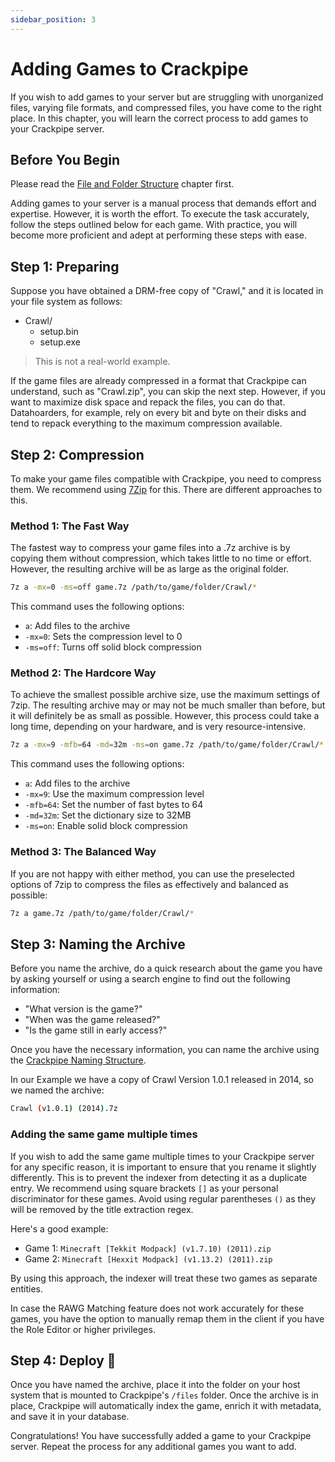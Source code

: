 ```yaml
---
sidebar_position: 3
---
```


# Adding Games to Crackpipe

If you wish to add games to your server but are struggling with unorganized files, varying file formats, and compressed files, you have come to the right place. In this chapter, you will learn the correct process to add games to your Crackpipe server.

## Before You Begin

Please read the [File and Folder Structure](structure.md) chapter first.

Adding games to your server is a manual process that demands effort and expertise. However, it is worth the effort. To execute the task accurately, follow the steps outlined below for each game. With practice, you will become more proficient and adept at performing these steps with ease.

## Step 1: Preparing

Suppose you have obtained a DRM-free copy of "Crawl," and it is located in your file system as follows:

- Crawl/
  - setup.bin
  - setup.exe

> This is not a real-world example.

If the game files are already compressed in a format that Crackpipe can understand, such as "Crawl.zip", you can skip the next step. However, if you want to maximize disk space and repack the files, you can do that. Datahoarders, for example, rely on every bit and byte on their disks and tend to repack everything to the maximum compression available.

## Step 2: Compression

To make your game files compatible with Crackpipe, you need to compress them. We recommend using [7Zip](https://www.7-zip.org/) for this. There are different approaches to this.

### Method 1: The Fast Way

The fastest way to compress your game files into a .7z archive is by copying them without compression, which takes little to no time or effort. However, the resulting archive will be as large as the original folder.

```bash
7z a -mx=0 -ms=off game.7z /path/to/game/folder/Crawl/*
```

This command uses the following options:

- `a`: Add files to the archive
- `-mx=0`: Sets the compression level to 0
- `-ms=off`: Turns off solid block compression

### Method 2: The Hardcore Way

To achieve the smallest possible archive size, use the maximum settings of 7zip. The resulting archive may or may not be much smaller than before, but it will definitely be as small as possible. However, this process could take a long time, depending on your hardware, and is very resource-intensive.

```bash
7z a -mx=9 -mfb=64 -md=32m -ms=on game.7z /path/to/game/folder/Crawl/*
```

This command uses the following options:

- `a`: Add files to the archive
- `-mx=9`: Use the maximum compression level
- `-mfb=64`: Set the number of fast bytes to 64
- `-md=32m`: Set the dictionary size to 32MB
- `-ms=on`: Enable solid block compression

### Method 3: The Balanced Way

If you are not happy with either method, you can use the preselected options of 7zip to compress the files as effectively and balanced as possible:

```bash
7z a game.7z /path/to/game/folder/Crawl/*
```

## Step 3: Naming the Archive

Before you name the archive, do a quick research about the game you have by asking yourself or using a search engine to find out the following information:

- "What version is the game?"
- "When was the game released?"
- "Is the game still in early access?"

Once you have the necessary information, you can name the archive using the [Crackpipe Naming Structure](structure.md). 

In our Example we have a copy of Crawl Version 1.0.1 released in 2014, so we named the archive:

```bash
Crawl (v1.0.1) (2014).7z
```

### Adding the same game multiple times

If you wish to add the same game multiple times to your Crackpipe server for any specific reason, it is important to ensure that you rename it slightly differently. This is to prevent the indexer from detecting it as a duplicate entry. We recommend using square brackets `[]` as your personal discriminator for these games. Avoid using regular parentheses `()` as they will be removed by the title extraction regex.

Here's a good example:

- Game 1: `Minecraft [Tekkit Modpack] (v1.7.10) (2011).zip`
- Game 2: `Minecraft [Hexxit Modpack] (v1.13.2) (2011).zip`

By using this approach, the indexer will treat these two games as separate entities.

In case the RAWG Matching feature does not work accurately for these games, you have the option to manually remap them in the client if you have the Role Editor or higher privileges.

## Step 4: Deploy 🥳

Once you have named the archive, place it into the folder on your host system that is mounted to Crackpipe's `/files` folder. Once the archive is in place, Crackpipe will automatically index the game, enrich it with metadata, and save it in your database.

Congratulations! You have successfully added a game to your Crackpipe server. Repeat the process for any additional games you want to add.
